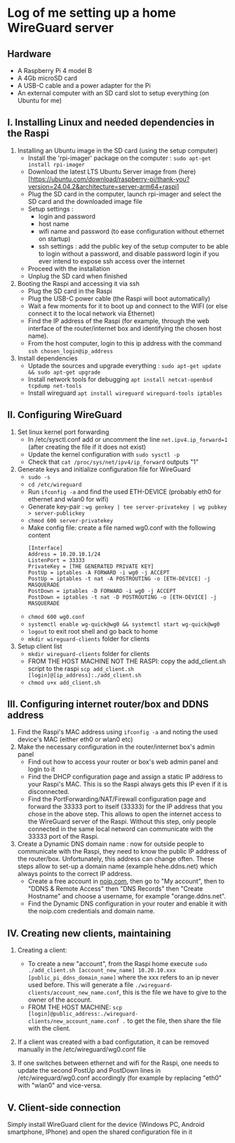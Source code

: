# Log of me setting up a home WireGuard server

## Hardware
  - A Raspberry Pi 4 model B
  - A 4Gb microSD card
  - A USB-C cable and a power adapter for the Pi
  - An external computer with an SD card slot to setup everything (on Ubuntu for me)

## I. Installing Linux and needed dependencies in the Raspi
1. Installing an Ubuntu image in the SD card (using the setup computer)
    - Install the 'rpi-imager' package on the computer : `sudo apt-get install rpi-imager`
    - Download the latest LTS Ubuntu Server image from (here)[https://ubuntu.com/download/raspberry-pi/thank-you?version=24.04.2&architecture=server-arm64+raspi]
    - Plug the SD card in the computer, launch rpi-imager and select the SD card and the downloaded image file
    - Setup settings :
        - login and password
        - host name
        - wifi name and password (to ease configuration without ethernet on startup)
        - ssh settings : add the public key of the setup computer to be able to login without a password, and disable password login if you ever intend to expose ssh access over the internet
    - Proceed with the installation
    - Unplug the SD card when finished
2. Booting the Raspi and accessing it via ssh
    - Plug the SD card in the Raspi
    - Plug the USB-C power cable (the Raspi will boot automatically)
    - Wait a few moments for it to boot up and connect to the WIFI (or else connect it to the local network via Ethernet)
    - Find the IP address of the Raspi (for example, through the web interface of the router/internet box and identifying the chosen host name).
    - From the host computer, login to this ip address with the command `ssh chosen_login@ip_address`
3. Install dependencies
    - Uptade the sources and upgrade everything : `sudo apt-get update && sudo apt-get upgrade`
    - Install network tools for debugging `apt install netcat-openbsd tcpdump net-tools`
    - Install wireguard `apt install wireguard wireguard-tools iptables`

## II. Configuring WireGuard
1. Set linux kernel port forwarding
    - In /etc/sysctl.conf add or uncomment the line `net.ipv4.ip_forward=1` (after creating the file if it does not exist)
    - Update the kernel configuration with `sudo sysctl -p`
    - Check that `cat /proc/sys/net/ipv4/ip_forward` outputs "1"
2. Generate keys and initialize configuration file for WireGuard
    - `sudo -s`
    - `cd /etc/wireguard`
    -  Run `ifconfig -a` and find the used ETH-DEVICE (probably eth0 for ethernet and wlan0 for wifi)
    -  Generate key-pair : `wg genkey | tee server-privatekey | wg pubkey > server-publickey`
    -  `chmod 600 server-privatekey`
    -  Make config file: create a file named wg0.conf with the following content
       ```
       [Interface]
       Address = 10.20.10.1/24
       ListenPort = 33333
       PrivateKey = [THE GENERATED PRIVATE KEY]
       PostUp = iptables -A FORWARD -i wg0 -j ACCEPT
       PostUp = iptables -t nat -A POSTROUTING -o [ETH-DEVICE] -j MASQUERADE
       PostDown = iptables -D FORWARD -i wg0 -j ACCEPT
       PostDown = iptables -t nat -D POSTROUTING -o [ETH-DEVICE] -j MASQUERADE

       ```
    - `chmod 600 wg0.conf`
    - `systemctl enable wg-quick@wg0 && systemctl start wg-quick@wg0`
    - `logout` to exit root shell and go back to home
    - `mkdir wireguard-clients` folder for clients
3. Setup client list
    - `mkdir wireguard-clients` folder for clients
    - FROM THE HOST MACHINE NOT THE RASPI: copy the add_client.sh script to the raspi
      `scp add_client.sh [login]@[ip_address]:./add_client.sh`
    - `chmod u+x add_client.sh`

## III. Configuring internet router/box and DDNS address
1. Find the Raspi's MAC address using `ifconfig -a` and noting the used device's MAC (either eth0 or wlan0 etc)
2. Make the necessary configuration in the router/internet box's admin panel
    - Find out how to access your router or box's web admin panel and login to it
    - Find the DHCP configuration page and assign a static IP address to your Raspi's MAC. This is so the Raspi always gets this IP even if it is disconnected.
    - Find the PortForwarding/NAT/Firewall configuration page and forward the 33333 port to itself (33333) for the IP address that you chose in the above step. This allows to open the internet access to the WireGuard server of the Raspi. Without this step, only people connected in the same local netword can communicate with the 33333 port of the Raspi.
3. Create a Dynamic DNS domain name : now for outside people to communicate with the Raspi, they need to know the public IP address of the router/box. Unfortunately, this address can change often. These steps allow to set-up a domain name (example hehe.ddns.net) which always points to the correct IP address.
    - Create a free account in [noip.com](https://noip.com), then go to "My account", then to "DDNS & Remote Access" then "DNS Records" then "Create Hostname" and choose a username, for example "orange.ddns.net".
    - Find the Dynamic DNS configuration in your router and enable it with the noip.com credentials and domain name.

## IV. Creating new clients, maintaining
1. Creating a client:
    - To create a new "account", from the Raspi home execute `sudo ./add_client.sh [account_new_name] 10.20.10.xxx [public_pi_ddns_domain_name]`  where the xxx refers to an ip never used before. This will generate a file `./wireguard-clients/account_new_name.conf`, this is the file we have to give to the owner of the account.
    - FROM THE HOST MACHINE: `scp [login]@public_address:./wireguard-clients/new_account_name.conf .` to get the file, then share the file with the client.

2. If a client was created with a bad configutation, it can be removed manually in the /etc/wireguard/wg0.conf file
3. If one switches between ethernet and wifi for the Raspi, one needs to update the second PostUp and PostDown lines in /etc/wireguard/wg0.conf accordingly (for example by replacing "eth0" with "wlan0" and vice-versa.

## V. Client-side connection
  Simply install WireGuard client for the device (Windows PC, Android smartphone, IPhone) and open the shared configuration file in it
